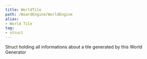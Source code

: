 ```yaml
---
title: WorldTile
path: /BoardEngine/WorldEngine
alias: 
- World Tile
tag: 
- struct
---
```

Struct holding all informations about a tile generated by this World Generator  
